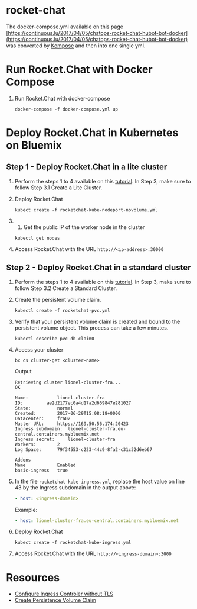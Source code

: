 # rocket-chat

The docker-compose.yml available on this page [https://continuous.lu/2017/04/05/chatops-rocket-chat-hubot-bot-docker](https://continuous.lu/2017/04/05/chatops-rocket-chat-hubot-bot-docker) was converted by [Kompose](https://github.com/kubernetes-incubator/kompose) and then into one single yml.

# Run Rocket.Chat with Docker Compose

1. Run Rocket.Chat with docker-compose
    ```
    docker-compose -f docker-compose.yml up
    ```


# Deploy Rocket.Chat in Kubernetes on Bluemix

## Step 1 - Deploy Rocket.Chat in a lite cluster

1. Perform the steps 1 to 4 available on this [tutorial](https://github.com/lionelmace/bluemix-labs/tree/master/labs/Lab%20Kubernetes%20-%20Orchestrate%20your%20docker%20containers). In Step 3, make sure to follow Step 3.1 Create a Lite Cluster.

1. Deploy Rocket.Chat
    ```
    kubect create -f rocketchat-kube-nodeport-novolume.yml
    ```

1. 1. Get the public IP of the worker node in the cluster
    ```
    kubectl get nodes
    ```

1. Access Rocket.Chat with the URL
    `http://<ip-address>:30000`


## Step 2 - Deploy Rocket.Chat in a standard cluster

1. Perform the steps 1 to 4 available on this [tutorial](https://github.com/lionelmace/bluemix-labs/tree/master/labs/Lab%20Kubernetes%20-%20Orchestrate%20your%20docker%20containers).  In Step 3, make sure to follow Step 3.2 Create a Standard Cluster.

1. Create the persistent volume claim.
    ```
    kubectl create -f rocketchat-pvc.yml
    ```

1. Verify that your persistent volume claim is created and bound to the persistent volume object. This process can take a few minutes.
    ```
    kubectl describe pvc db-claim0
    ```

1. Access your cluster

    ```
    bx cs cluster-get <cluster-name>
    ```
    Output
    ```
    Retrieving cluster lionel-cluster-fra...
    OK

    Name:			lionel-cluster-fra
    ID:			ae2d2177ec0a4d17a2d669847e281027
    State:			normal
    Created:		2017-06-29T15:08:18+0000
    Datacenter:		fra02
    Master URL:		https://169.50.56.174:20423
    Ingress subdomain:	lionel-cluster-fra.eu-central.containers.mybluemix.net
    Ingress secret:		lionel-cluster-fra
    Workers:		2
    Log Space:		79f34553-c223-44c9-8fa2-c31c32d6eb67

    Addons
    Name            Enabled
    basic-ingress   true
    ```

1. In the file `rocketchat-kube-ingress.yml`, replace the host value on line 43 by the Ingress subdomain in the output above:
    ```yml
    - host: <ingress-domain>
    ```
    Example:
    ```yml
    - host: lionel-cluster-fra.eu-central.containers.mybluemix.net
    ```


1. Deploy Rocket.Chat
    ```
    kubect create -f rocketchat-kube-ingress.yml
    ```

1. Access Rocket.Chat with the URL
    `http://<ingress-domain>:3000`

# Resources
- [Configure Ingress Controler without TLS](https://console.bluemix.net/docs/containers/cs_apps.html#ibm_domain)
- [Create Persistence Volume Claim](https://console.ng.bluemix.net/docs/containers/cs_apps.html#cs_apps_volume_claim)
